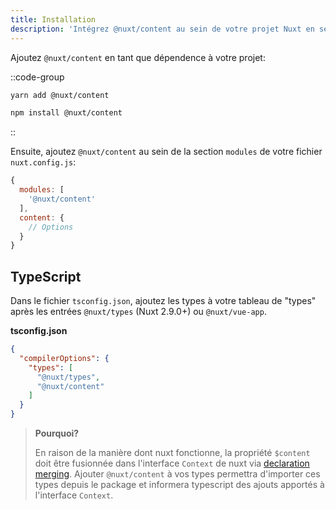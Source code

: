 ```yaml
---
title: Installation
description: 'Intégrez @nuxt/content au sein de votre projet Nuxt en seulement deux étapes.'
---
```


Ajoutez `@nuxt/content` en tant que dépendence à votre projet:

::code-group
  ```bash [Yarn]
  yarn add @nuxt/content
  ```

  ```bash [NPM]
  npm install @nuxt/content
  ```
::

Ensuite, ajoutez `@nuxt/content` au sein de la section `modules` de votre fichier `nuxt.config.js`:

```js [nuxt.config.js]
{
  modules: [
    '@nuxt/content'
  ],
  content: {
    // Options
  }
}
```

## TypeScript

Dans le fichier `tsconfig.json`, ajoutez les types à votre tableau de "types"  après les entrées `@nuxt/types` (Nuxt 2.9.0+) ou `@nuxt/vue-app`.

**tsconfig.json**

```json
{
  "compilerOptions": {
    "types": [
      "@nuxt/types",
      "@nuxt/content"
    ]
  }
}
```

> **Pourquoi?**
>
> En raison de la manière dont nuxt fonctionne, la propriété `$content` doit être fusionnée dans l'interface `Context` de nuxt via [declaration merging](https://www.typescriptlang.org/docs/handbook/declaration-merging.html). Ajouter `@nuxt/content` à vos types permettra d'importer ces types depuis le package et informera typescript des ajouts apportés à l'interface `Context`.
